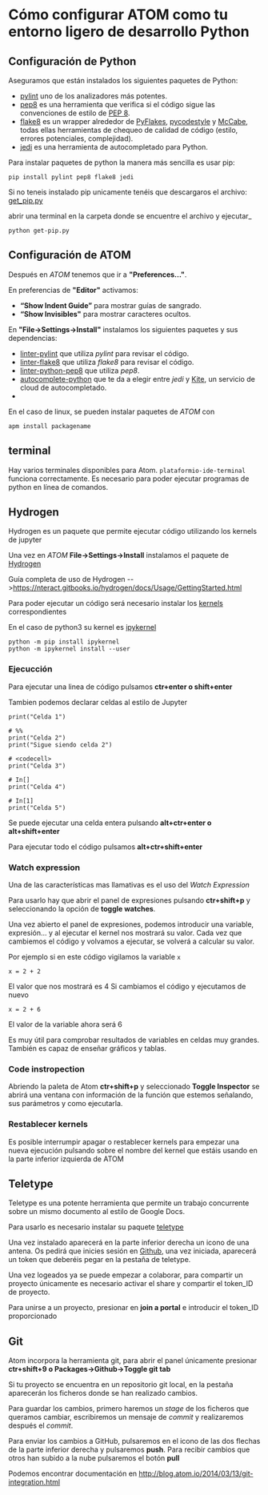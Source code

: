 # Cómo configurar ATOM como tu entorno ligero de desarrollo Python

## Configuración de Python

Aseguramos que están instalados los siguientes paquetes de Python:
*   [pylint](https://www.pylint.org/) uno de los analizadores más potentes.
*   [pep8](https://pypi.python.org/pypi/pep8)
es una herramienta que verifica si el código sigue las convenciones de estilo de
[PEP 8](https://www.python.org/dev/peps/pep-0008/).
*   [flake8](https://pypi.python.org/pypi/flake8) es un wrapper alrededor de
[PyFlakes](https://pypi.python.org/pypi/pyflakes),
[pycodestyle](https://pypi.python.org/pypi/pycodestyle) y
[McCabe](https://pypi.python.org/pypi/mccabe),
todas ellas herramientas de chequeo de calidad de código
(estilo, errores potenciales, complejidad).
*   [jedi](https://pypi.python.org/pypi/jedi)
es una herramienta de autocompletado para Python.

Para instalar paquetes de python la manera más sencilla es usar pip:
```
pip install pylint pep8 flake8 jedi
```
Si no teneis instalado pip unicamente tenéis que descargaros el archivo:
[get_pip.py](https://bootstrap.pypa.io/get-pip.py)

abrir una terminal en la carpeta donde se encuentre el archivo y ejecutar_
```
python get-pip.py
```
## Configuración de ATOM

Después en *ATOM* tenemos que ir a **"Preferences..."**.

En preferencias de **"Editor"** activamos:
*   **“Show Indent Guide”** para mostrar guías de sangrado.
*   **“Show Invisibles"** para mostrar caracteres ocultos.

En **"File->Settings->Install"** instalamos los siguientes paquetes y sus dependencias:
*   [linter-pylint](https://atom.io/packages/linter-pylint) que utiliza *pylint* para revisar el código.
*   [linter-flake8](https://atom.io/packages/linter-flake8) que utiliza *flake8* para revisar el código.
*   [linter-python-pep8](https://atom.io/packages/linter-python-pep8) que utiliza *pep8*.
*   [autocomplete-python](https://atom.io/packages/autocomplete-python) que te da a elegir entre *jedi* y [Kite](https://kite.com/), un servicio de cloud de autocompletado.
*
En el caso de linux, se pueden instalar paquetes de *ATOM* con
```
apm install packagename
```

## terminal

Hay varios terminales disponibles para Atom.
`plataformio-ide-terminal` funciona correctamente.
Es necesario para poder ejecutar programas de python en línea de comandos.


## Hydrogen
Hydrogen es un paquete que permite ejecutar código utilizando los kernels de jupyter

Una vez en *ATOM* **File->Settings->Install** instalamos el paquete de [Hydrogen](https://atom.io/packages/Hydrogen)

Guía completa de uso de Hydrogen --><https://nteract.gitbooks.io/hydrogen/docs/Usage/GettingStarted.html>

Para poder ejecutar un código será necesario instalar los [kernels](https://github.com/jupyter/jupyter/wiki/Jupyter-kernels) correspondientes

En el caso de python3 su kernel es [ipykernel](https://github.com/ipython/ipykernel)
```
python -m pip install ipykernel
python -m ipykernel install --user

```
### Ejecucción
Para ejecutar una linea de código pulsamos **ctr+enter o shift+enter**

Tambien podemos declarar celdas al estilo de Jupyter
```
print("Celda 1")

# %%
print("Celda 2")
print("Sigue siendo celda 2")

# <codecell>
print("Celda 3")

# In[]
print("Celda 4")

# In[1]
print("Celda 5")

```
Se puede ejecutar una celda entera pulsando **alt+ctr+enter o alt+shift+enter**

Para ejecutar todo el código pulsamos **alt+ctr+shift+enter**
### Watch expression
Una de las características mas llamativas es el uso del *Watch Expression*

Para usarlo hay que abrir el panel de expresiones pulsando **ctr+shift+p** y
seleccionando la opción de **toggle watches**.

Una vez abierto el panel de expresiones, podemos introducir una variable, expresión...
y al ejecutar el kernel nos mostrará su valor. Cada vez que cambiemos el código y
volvamos a ejecutar, se volverá a calcular su valor.

Por ejemplo si en este código vigilamos la variable `x`
```
x = 2 + 2

```
El valor que nos mostrará es 4
Si cambiamos el código y ejecutamos de nuevo
```
x = 2 + 6

```
El valor de la variable ahora será 6

Es muy útil para comprobar resultados de variables en celdas muy grandes.
También es capaz de enseñar gráficos y tablas.

### Code instropection
Abriendo la paleta de Atom **ctr+shift+p** y seleccionado **Toggle Inspector** se abrirá
una ventana con información de la función que estemos señalando, sus parámetros y como ejecutarla.

### Restablecer kernels
Es posible interrumpir apagar o restablecer kernels para empezar una nueva ejecución
pulsando sobre el nombre del kernel que estáis usando en la parte inferior izquierda de ATOM

## Teletype
Teletype es una potente herramienta que permite un trabajo concurrente sobre un mismo documento
al estilo de Google Docs.

Para usarlo es necesario instalar su paquete [teletype](https://github.com/atom/teletype)

Una vez instalado aparecerá en la parte inferior derecha un icono de una antena.
Os pedirá que inicies sesión en [Github](https://github.com/), una vez iniciada,
aparecerá un token que deberéis pegar en la pestaña de teletype.

Una vez logeados ya se puede empezar a colaborar, para compartir un proyecto únicamente
es necesario activar el share y compartir el token_ID de proyecto.

Para unirse a un proyecto, presionar en **join a portal** e introducir el token_ID proporcionado

## Git
Atom incorpora la herramienta git, para abrir el panel únicamente presionar
**ctr+shift+9 o Packages->Github->Toggle git tab**

Si tu proyecto se encuentra en un repositorio git local, en la pestaña aparecerán
los ficheros donde se han realizado cambios.

Para guardar los cambios, primero haremos un *stage* de los ficheros que queramos cambiar,
escribiremos un mensaje de *commit* y
realizaremos después el *commit*.

Para enviar los cambios a GitHub, pulsaremos en el icono de las dos flechas
de la parte inferior derecha y pulsaremos **push**.
Para recibir cambios que otros han subido a la nube pulsaremos el botón **pull**

Podemos encontrar documentación en <http://blog.atom.io/2014/03/13/git-integration.html>

